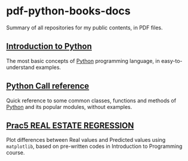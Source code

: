 # pdf-python-books-docs
Summary of all repositories for my public contents, in PDF files.

## [Introduction to Python](https://github.com/htnminh/introduction-to-python)
The most basic concepts of [Python](https://github.com/python) programming language, in easy-to-understand examples.
## [Python Call reference](https://github.com/htnminh/python-call-reference)
Quick reference to some common classes, functions and methods of [Python](https://github.com/python) and its popular modules, without examples.
## [Prac5 REAL ESTATE REGRESSION](https://github.com/htnminh/pdf-python-books-docs/tree/main/Prac5%20REAL%20ESTATE%20REGRESSION)
Plot differences between Real values and Predicted values using `matplotlib`, based on pre-written codes in Introduction to Programming course.
